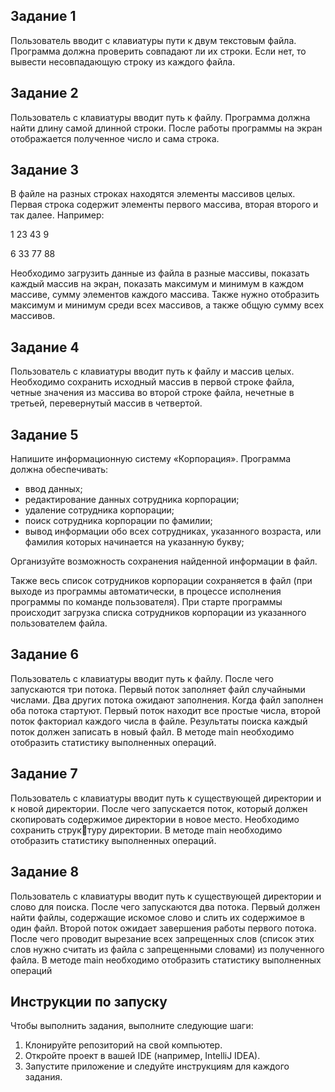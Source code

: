 ## Задание 1

Пользователь вводит с клавиатуры пути к двум текстовым файла. Программа должна проверить совпадают ли их строки. Если нет, то вывести несовпадающую строку из каждого файла.

## Задание 2

Пользователь с клавиатуры вводит путь к файлу. Программа должна найти длину самой длинной строки. После работы программы на экран отображается полученное число и сама строка.

## Задание 3

В файле на разных строках находятся элементы массивов целых. Первая строка содержит элементы первого массива, вторая второго и так далее. Например:

1 23 43 9

6 33 77 88

Необходимо загрузить данные из файла в разные массивы, показать каждый массив на экран, показать максимум и минимум в каждом массиве, сумму элементов каждого массива. Также нужно отобразить максимум и минимум среди всех массивов, а также общую сумму всех массивов.

## Задание 4

Пользователь с клавиатуры вводит путь к файлу и массив целых. Необходимо сохранить исходный массив в первой строке файла, четные значения из массива во второй строке файла, нечетные в третьей, перевернутый массив в четвертой.

## Задание 5

Напишите информационную систему «Корпорация».
Программа должна обеспечивать:
- ввод данных;
- редактирование данных сотрудника корпорации;
- удаление сотрудника корпорации;
- поиск сотрудника корпорации по фамилии;
- вывод информации обо всех сотрудниках, указанного возраста, или фамилия которых начинается на указанную букву;

Организуйте возможность сохранения найденной информации в файл.

Также весь список сотрудников корпорации сохраняется в файл (при выходе из программы автоматически, в процессе исполнения программы по команде пользователя). При старте программы происходит загрузка списка сотрудников корпорации из указанного пользователем файла.

## Задание 6
Пользователь с клавиатуры вводит путь к файлу. После чего запускаются три потока. Первый поток заполняет файл случайными числами. Два других потока ожидают заполнения. Когда файл заполнен оба потока стартуют. Первый поток находит все простые числа, второй поток факториал каждого числа в файле. Результаты поиска каждый поток должен записать в новый файл. В методе main необходимо отобразить статистику выполненных операций.

## Задание 7
Пользователь с клавиатуры вводит путь к существующей директории и к новой директории. После чего запускается поток, который должен скопировать содержимое директории в новое место. Необходимо сохранить структуру директории. В методе main необходимо отобразить статистику выполненных операций.

## Задание 8
Пользователь с клавиатуры вводит путь к существующей директории и слово для поиска. После чего запускаются два потока. Первый должен найти файлы, содержащие искомое слово и слить их содержимое в один файл. Второй поток ожидает завершения работы первого потока. После чего проводит вырезание всех запрещенных слов (список этих слов нужно считать из файла с запрещенными словами) из полученного файла. В методе main необходимо отобразить статистику выполненных операций

## Инструкции по запуску

Чтобы выполнить задания, выполните следующие шаги:

1. Клонируйте репозиторий на свой компьютер.
2. Откройте проект в вашей IDE (например, IntelliJ IDEA).
3. Запустите приложение и следуйте инструкциям для каждого задания.
